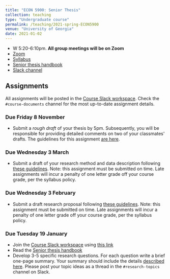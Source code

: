 ```yaml
---
title: "ECON 5900: Senior Thesis"
collection: teaching
type: "Undergraduate course"
permalink: /teaching/2021-spring-ECON5900
venue: "University of Georgia"
date: 2021-01-02
---
```


* W 5:20-6:10pm. **All group meetings will be on Zoom**
* [Zoom](https://zoom.us/j/95702388319)
* [Syllabus](/files/ECON5900_Research_Group_Sp2021.pdf)
* [Senior thesis handbook](/files/SeniorThesisHandbook.pdf)
* [Slack channel](https://ugaeconsenior-eee6718.slack.com)

## Assignments

All assignments will be posted in the [Course Slack workspace](https://ugaeconsenior-eee6718.slack.com). Check the ```#course-documents``` channel for the most up-to-date assignment details.

### Due Friday 8 November

* Submit a *rough draft* of your thesis by 5pm. Subsequently, you will be responsible for providing detailed comments on two of your classmates' drafts. The guidelines for this assignment [are here](/files/RoughDraft_Assignment.pdf).

### Due Wednesday 3 March

* Submit a draft of your research method and data description following [these guidelines](/files/FinalProposal_Assignment.pdf). Note: this assignment must be submitted on time. Late assignments will incur a penalty of one letter grade off your course grade, per the syllabus policy.

### Due Wednesday 3 February

* Submit a draft research proposal following [these guidelines](/files/Proposal.pdf). 
Note: this assignment must be submitted on time. Late assignments will incur a penalty of one letter grade off your course grade, per the syllabus policy.

### Due Tuesday 19 January

* Join the [Course Slack workspace](https://ugaeconsenior-eee6718.slack.com) using [this link](https://join.slack.com/t/ugaeconsenior-eee6718/shared_invite/zt-kt0vomwy-6_97KU7YONU04INGcHnpqQ)
* Read the [Senior thesis handbook](/files/SeniorThesisHandbook.pdf)
* Develop 3-5 specific research questions. For each question write a brief one-page summary. Your summary should include the details [described here](https://docs.google.com/document/d/1eXqiV2HSCnrptEajU9cy8lCa6xQLvfHJ4YUOdC699eU/edit?usp=sharing). Please post your topic ideas as a thread in the ```#research-topics``` channel on Slack.
